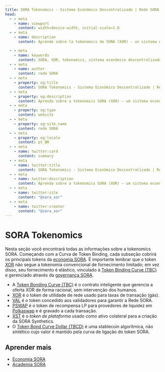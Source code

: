 ```yaml
---
title: SORA Tokenomics - Sistema Econômico Descentralizado | Rede SORA
head:
  - - meta
    - name: viewport
      content: width=device-width, initial-scale=1.0
  - - meta
    - name: description
      content: Aprende sobre la tokenomics de SORA (XOR) - un sistema económico descentralizado construido en la red SORA. Explora la distribución del token XOR, utilidad e incentivos.

  - - meta
    - name: keywords
      content: SORA, XOR, tokenomics, sistema econômico descentralizado, rede SORA, distribuição de tokens, utilidade, incentivos
  - - meta
    - name: author
      content: rede SORA
  - - meta
    - property: og:title
      content: SORA Tokenomics - Sistema Econômico Descentralizado | Rede SORA
  - - meta
    - property: og:description
      content: Aprenda sobre a tokenomics SORA (XOR) – um sistema econômico descentralizado construído na rede SORA. Explore a distribuição, utilidade e incentivos de tokens XOR.
  - - meta
    - property: og:type
      content: website
  - - meta
    - property: og:site_name
      content: rede SORA
  - - meta
    - property: og:locale
      content: pt_BR
  - - meta
    - name: twitter:card
      content: summary
  - - meta
    - name: twitter:title
      content: SORA Tokenomics - Sistema Econômico Descentralizado | Rede SORA
  - - meta
    - name: twitter:description
      content: Aprenda sobre a tokenomics SORA (XOR) – um sistema econômico descentralizado construído na rede SORA. Explore a distribuição, utilidade e incentivos de tokens XOR.
  - - meta
    - name: twitter:site
      content: "@sora_xor"
  - - meta
    - name: twitter:creator
      content: "@sora_xor"
---
```


# SORA Tokenomics

Nesta seção você encontrará todas as informações sobre a tokenomics
SORA. Começando com a Curva de Token Binding, cada subseção cobrirá os
principais tokens da [economia SORA](/pt/sora-economy.md). É importante
lembrar que o token [XOR](/pt/xor.md) não segue a tokenomia convencional
de fornecimento limitado; em vez disso, seu fornecimento é elástico,
vinculado à [Token Binding Curve (TBC)](/pt/tbc.md) e gerenciado através da [governança SORA](/pt/sora-governance.md).

- A [Token Bonding Curve (TBC)](/pt/tbc.md) é o contrato inteligente que
 gerencia a oferta XOR de forma racional, sem intervenção
 dos humanos.
- [XOR](/pt/xor.md) é o token de utilidade de rede usado para taxas de transação (gás).
- [VAL](/pt/val.md) é o token concedido aos validadores para garantir a
 Rede SORA.
- [PSWAP](/pt/pswap.md) é o token de recompensa LP para provedores de liquidez em
 [Polkaswap](https://polkaswap.io/) e é gravado a cada transação.
- [XST](/pt/xst.md) é o _token de plataforma_ usado como ativo colateral para a criação da SORA Synthetics.
- O [Token Bond Curve Dollar (TBCD)](/pt/tbcd.md) é uma stablecoin algorítmica,
 não sintético cujo valor é mantido pela curva de ligação do token SORA.

## Aprender mais

- [Economia SORA](/pt/sora-economy.md)
- [Academia SORA](/pt/sora-academy.md)
